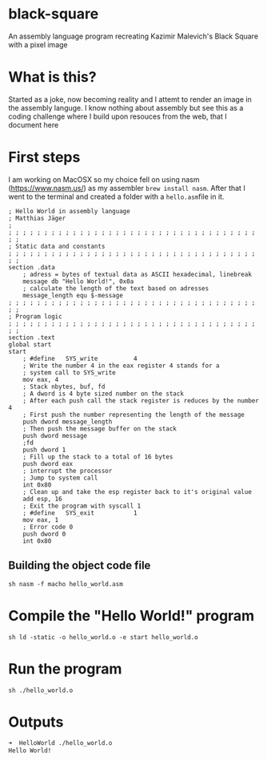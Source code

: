 # black-square
An assembly language program recreating Kazimir Malevich's Black Square with a pixel image

# What is this?
Started as a joke, now becoming reality and I attemt to render an image in the assembly languge. I know nothing about assembly but see this as a coding challenge where I build upon resouces from the web, that I document here

# First steps
I am working on MacOSX so my choice fell on using nasm (https://www.nasm.us/) as my assembler ``brew install nasm``. After that  I went to the terminal and created a folder with a ``hello.asm``file in it.
```assembly
; Hello World in assembly language
; Matthias Jäger 
;
; ; ; ; ; ; ; ; ; ; ; ; ; ; ; ; ; ; ; ; ; ; ; ; ; ; ; ; ; ; ; ; ; ; ; ; ;
; Static data and constants
; ; ; ; ; ; ; ; ; ; ; ; ; ; ; ; ; ; ; ; ; ; ; ; ; ; ; ; ; ; ; ; ; ; ; ; ;
section .data
	; adress = bytes of textual data as ASCII hexadecimal, linebreak	
	message db "Hello World!", 0x0a 
	; calculate the length of the text based on adresses
	message_length equ $-message
; ; ; ; ; ; ; ; ; ; ; ; ; ; ; ; ; ; ; ; ; ; ; ; ; ; ; ; ; ; ; ; ; ; ; ; ;
; Program logic
; ; ; ; ; ; ; ; ; ; ; ; ; ; ; ; ; ; ; ; ; ; ; ; ; ; ; ; ; ; ; ; ; ; ; ; ;
section .text
global start
start 
	; #define	SYS_write          4
	; Write the number 4 in the eax register 4 stands for a
	; system call to SYS_write
	mov eax, 4
	; Stack nbytes, buf, fd
	; A dword is 4 byte sized number on the stack 
	; After each push call the stack register is reduces by the number 4
	; First push the number representing the length of the message
	push dword message_length
	; Then push the message buffer on the stack
	push dword message
	;fd	
	push dword 1
	; Fill up the stack to a total of 16 bytes
	push dword eax
	; interrupt the processor 
	; Jump to system call
	int 0x80
	; Clean up and take the esp register back to it's original value
	add esp, 16
	; Exit the program with syscall 1
	; #define	SYS_exit           1
	mov eax, 1
	; Error code 0	
	push dword 0
	int 0x80
```

## Building the object code file
``sh nasm -f macho hello_world.asm``

# Compile the "Hello World!" program
``sh ld -static -o hello_world.o -e start hello_world.o``

# Run the program 
``sh ./hello_world.o``

# Outputs
```sh
➜  HelloWorld ./hello_world.o 
Hello World!
```
